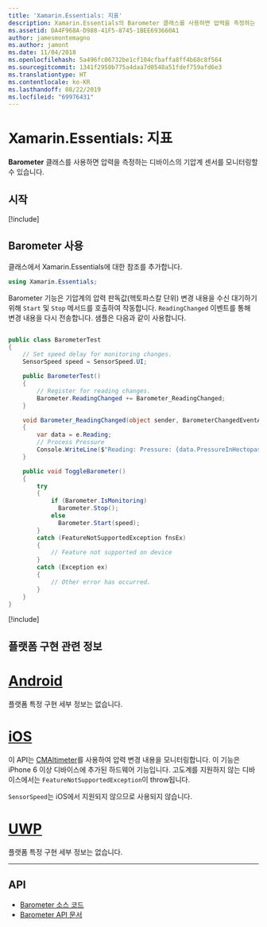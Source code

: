 ```yaml
---
title: 'Xamarin.Essentials: 지표'
description: Xamarin.Essentials의 Barometer 클래스를 사용하면 압력을 측정하는 디바이스의 기압계 센서를 모니터링할 수 있습니다.
ms.assetid: DA4F968A-D988-41F5-8745-1BEE693660A1
author: jamesmontemagno
ms.author: jamont
ms.date: 11/04/2018
ms.openlocfilehash: 5a496fc06732be1cf104cfbaffa8ff4b68c8f564
ms.sourcegitcommit: 1341f2950b775a4daa7d0548a51fdef759afd6e3
ms.translationtype: HT
ms.contentlocale: ko-KR
ms.lasthandoff: 08/22/2019
ms.locfileid: "69976431"
---
```

# <a name="xamarinessentials-barometer"></a>Xamarin.Essentials: 지표

**Barometer** 클래스를 사용하면 압력을 측정하는 디바이스의 기압계 센서를 모니터링할 수 있습니다.

## <a name="get-started"></a>시작

[!include[](~/essentials/includes/get-started.md)]

## <a name="using-barometer"></a>Barometer 사용

클래스에서 Xamarin.Essentials에 대한 참조를 추가합니다.

```csharp
using Xamarin.Essentials;
```

Barometer 기능은 기압계의 압력 판독값(헥토파스칼 단위) 변경 내용을 수신 대기하기 위해 `Start` 및 `Stop` 메서드를 호출하여 작동합니다. `ReadingChanged` 이벤트를 통해 변경 내용을 다시 전송합니다. 샘플은 다음과 같이 사용합니다.

```csharp

public class BarometerTest
{
    // Set speed delay for monitoring changes.
    SensorSpeed speed = SensorSpeed.UI;

    public BarometerTest()
    {
        // Register for reading changes.
        Barometer.ReadingChanged += Barometer_ReadingChanged;
    }

    void Barometer_ReadingChanged(object sender, BarometerChangedEventArgs e)
    {
        var data = e.Reading;
        // Process Pressure
        Console.WriteLine($"Reading: Pressure: {data.PressureInHectopascals} hectopascals");
    }

    public void ToggleBarometer()
    {
        try
        {
            if (Barometer.IsMonitoring)
              Barometer.Stop();
            else
              Barometer.Start(speed);
        }
        catch (FeatureNotSupportedException fnsEx)
        {
            // Feature not supported on device
        }
        catch (Exception ex)
        {
            // Other error has occurred.
        }
    }
}
```

[!include[](~/essentials/includes/sensor-speed.md)]

## <a name="platform-implementation-specifics"></a>플랫폼 구현 관련 정보

# <a name="androidtabandroid"></a>[Android](#tab/android)

플랫폼 특정 구현 세부 정보는 없습니다.

# <a name="iostabios"></a>[iOS](#tab/ios)

이 API는 [CMAltimeter](https://developer.apple.com/documentation/coremotion/cmaltimeter#//apple_ref/occ/cl/CMAltimeter)를 사용하여 압력 변경 내용을 모니터링합니다. 이 기능은 iPhone 6 이상 디바이스에 추가된 하드웨어 기능입니다. 고도계를 지원하지 않는 디바이스에서는 `FeatureNotSupportedException`이 throw됩니다.

`SensorSpeed`는 iOS에서 지원되지 않으므로 사용되지 않습니다.

# <a name="uwptabuwp"></a>[UWP](#tab/uwp)

플랫폼 특정 구현 세부 정보는 없습니다.

-----

## <a name="api"></a>API

- [Barometer 소스 코드](https://github.com/xamarin/Essentials/tree/master/Xamarin.Essentials/Barometer)
- [Barometer API 문서](xref:Xamarin.Essentials.Barometer)
